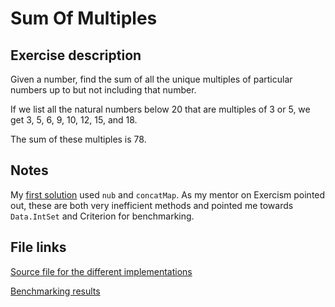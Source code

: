 # Sum Of Multiples

## Exercise description

Given a number, find the sum of all the unique multiples of particular numbers up to
but not including that number.

If we list all the natural numbers below 20 that are multiples of 3 or 5,
we get 3, 5, 6, 9, 10, 12, 15, and 18.

The sum of these multiples is 78.

## Notes

My [first solution](https://exercism.io/my/solutions/998d2f58425d48fbae446f60aa7ca1f7?iteration_idx=2) used `nub` and `concatMap`. As my mentor on Exercism pointed out, these are both very inefficient methods and pointed me towards `Data.IntSet` and Criterion for benchmarking.

## File links

[Source file for the different implementations](https://github.com/pindab0ter/haskell-sum-of-multiples/blob/master/src/SumOfMultiples.hs)

[Benchmarking results](https://pindab0ter.github.io/haskell-sum-of-multiples/bench.html)